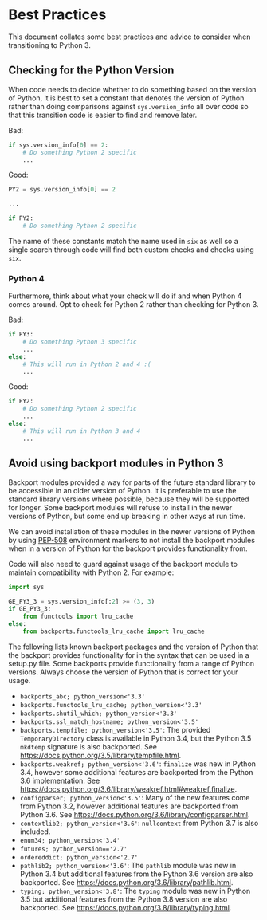 # Best Practices

This document collates some best practices and advice to consider
when transitioning to Python 3.

## Checking for the Python Version

When code needs to decide whether to do something based on the version of Python,
it is best to set a constant that denotes the version of Python
rather than doing comparisons against ``sys.version_info`` all over code
so that this transition code is easier to find and remove later.

Bad:

```python
if sys.version_info[0] == 2:
    # Do something Python 2 specific
    ...
```

Good:

```python
PY2 = sys.version_info[0] == 2

...

if PY2:
    # Do something Python 2 specific
```

The name of these constants match the name used in ``six`` as well
so a single search through code will find both custom checks and checks using ``six``.

### Python 4

Furthermore, think about what your check will do if and when Python 4 comes around.
Opt to check for Python 2 rather than checking for Python 3.

Bad:

```python
if PY3:
    # Do something Python 3 specific
    ...
else:
    # This will run in Python 2 and 4 :(
    ...
```

Good:

```python
if PY2:
    # Do something Python 2 specific
    ...
else:
    # This will run in Python 3 and 4
    ...
```

## Avoid using backport modules in Python 3

Backport modules provided a way for parts of the future standard library
to be accessible in an older version of Python.
It is preferable to use the standard library versions where possible,
because they will be supported for longer.
Some backport modules will refuse to install in the newer versions of Python,
but some end up breaking in other ways at run time.

We can avoid installation of these modules in the newer versions of Python
by using [PEP-508](https://www.python.org/dev/peps/pep-0508/) environment markers
to not install the backport modules when in a version of Python
for the backport provides functionality from.

Code will also need to guard against usage of the backport module
to maintain compatibility with Python 2.
For example:

```python
import sys

GE_PY3_3 = sys.version_info[:2] >= (3, 3)
if GE_PY3_3:
    from functools import lru_cache
else:
    from backports.functools_lru_cache import lru_cache
```

The following lists known backport packages
and the version of Python that the backport provides functionality for
in the syntax that can be used in a setup.py file.
Some backports provide functionality from a range of Python versions.
Always choose the version of Python that is correct for your usage.

* `backports_abc; python_version<'3.3'`
* `backports.functools_lru_cache; python_version<'3.3'`
* `backports.shutil_which; python_version<'3.3'`
* `backports.ssl_match_hostname; python_version<'3.5'`
* `backports.tempfile; python_version<'3.5'`:
  The provided `TemporaryDirectory` class is available in Python 3.4,
  but the Python 3.5 `mkdtemp` signature is also backported.
  See https://docs.python.org/3.5/library/tempfile.html.
* `backports.weakref; python_version<'3.6'`:
  `finalize` was new in Python 3.4,
  however some additional features are backported from
  the Python 3.6 implementation.
  See https://docs.python.org/3.6/library/weakref.html#weakref.finalize.
* `configparser; python_version<'3.5'`:
  Many of the new features come from Python 3.2,
  however additional features are backported from Python 3.6.
  See https://docs.python.org/3.6/library/configparser.html.
* `contextlib2; python_version<'3.6'`:
  `nullcontext` from Python 3.7 is also included.
* `enum34; python_version<'3.4'`
* `futures; python_version=='2.7'`
* `ordereddict; python_version<'2.7'`
* `pathlib2; python_version<'3.6'`:
  The `pathlib` module was new in Python 3.4
  but additional features from the Python 3.6 version are also backported.
  See https://docs.python.org/3.6/library/pathlib.html.
* `typing; python_version<'3.8'`:
  The `typing` module was new in Python 3.5
  but additional features from the Python 3.8 version are also backported.
  See https://docs.python.org/3.8/library/typing.html.
